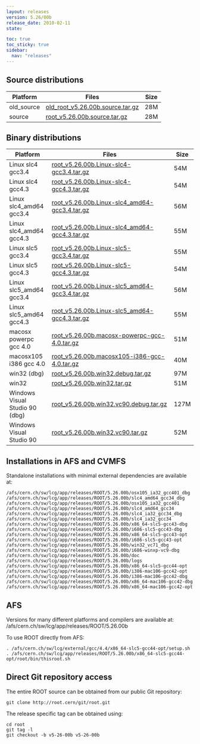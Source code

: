 ```yaml
---
layout: releases
version: 5.26/00b
release_date: 2010-02-11
state:

toc: true
toc_sticky: true
sidebar:
  nav: "releases"
---
```



## Source distributions

| Platform       | Files | Size |
|-----------|-------|-----|
| old_source | [old_root_v5.26.00b.source.tar.gz](https://root.cern/download/old_root_v5.26.00b.source.tar.gz) |  28M |
| source | [root_v5.26.00b.source.tar.gz](https://root.cern/download/root_v5.26.00b.source.tar.gz) |  28M |


## Binary distributions

| Platform       | Files | Size |
|-----------|-------|-----|
| Linux slc4 gcc3.4 | [root_v5.26.00b.Linux-slc4-gcc3.4.tar.gz](https://root.cern/download/root_v5.26.00b.Linux-slc4-gcc3.4.tar.gz) |  54M |
| Linux slc4 gcc4.3 | [root_v5.26.00b.Linux-slc4-gcc4.3.tar.gz](https://root.cern/download/root_v5.26.00b.Linux-slc4-gcc4.3.tar.gz) |  54M |
| Linux slc4_amd64 gcc3.4 | [root_v5.26.00b.Linux-slc4_amd64-gcc3.4.tar.gz](https://root.cern/download/root_v5.26.00b.Linux-slc4_amd64-gcc3.4.tar.gz) |  56M |
| Linux slc4_amd64 gcc4.3 | [root_v5.26.00b.Linux-slc4_amd64-gcc4.3.tar.gz](https://root.cern/download/root_v5.26.00b.Linux-slc4_amd64-gcc4.3.tar.gz) |  55M |
| Linux slc5 gcc3.4 | [root_v5.26.00b.Linux-slc5-gcc3.4.tar.gz](https://root.cern/download/root_v5.26.00b.Linux-slc5-gcc3.4.tar.gz) |  55M |
| Linux slc5 gcc4.3 | [root_v5.26.00b.Linux-slc5-gcc4.3.tar.gz](https://root.cern/download/root_v5.26.00b.Linux-slc5-gcc4.3.tar.gz) |  54M |
| Linux slc5_amd64 gcc3.4 | [root_v5.26.00b.Linux-slc5_amd64-gcc3.4.tar.gz](https://root.cern/download/root_v5.26.00b.Linux-slc5_amd64-gcc3.4.tar.gz) |  56M |
| Linux slc5_amd64 gcc4.3 | [root_v5.26.00b.Linux-slc5_amd64-gcc4.3.tar.gz](https://root.cern/download/root_v5.26.00b.Linux-slc5_amd64-gcc4.3.tar.gz) |  55M |
| macosx powerpc gcc 4.0 | [root_v5.26.00b.macosx-powerpc-gcc-4.0.tar.gz](https://root.cern/download/root_v5.26.00b.macosx-powerpc-gcc-4.0.tar.gz) |  51M |
| macosx105 i386 gcc 4.0 | [root_v5.26.00b.macosx105-i386-gcc-4.0.tar.gz](https://root.cern/download/root_v5.26.00b.macosx105-i386-gcc-4.0.tar.gz) |  40M |
| win32 (dbg) | [root_v5.26.00b.win32.debug.tar.gz](https://root.cern/download/root_v5.26.00b.win32.debug.tar.gz) |  97M |
| win32 | [root_v5.26.00b.win32.tar.gz](https://root.cern/download/root_v5.26.00b.win32.tar.gz) |  51M |
| Windows Visual Studio 90 (dbg) | [root_v5.26.00b.win32.vc90.debug.tar.gz](https://root.cern/download/root_v5.26.00b.win32.vc90.debug.tar.gz) | 127M |
| Windows Visual Studio 90 | [root_v5.26.00b.win32.vc90.tar.gz](https://root.cern/download/root_v5.26.00b.win32.vc90.tar.gz) |  52M |



## Installations in AFS and CVMFS
Standalone installations with minimal external dependencies are available at:
~~~
/afs/cern.ch/sw/lcg/app/releases/ROOT/5.26.00b/osx105_ia32_gcc401_dbg
/afs/cern.ch/sw/lcg/app/releases/ROOT/5.26.00b/slc4_amd64_gcc34_dbg
/afs/cern.ch/sw/lcg/app/releases/ROOT/5.26.00b/osx105_ia32_gcc401
/afs/cern.ch/sw/lcg/app/releases/ROOT/5.26.00b/slc4_amd64_gcc34
/afs/cern.ch/sw/lcg/app/releases/ROOT/5.26.00b/slc4_ia32_gcc34_dbg
/afs/cern.ch/sw/lcg/app/releases/ROOT/5.26.00b/slc4_ia32_gcc34
/afs/cern.ch/sw/lcg/app/releases/ROOT/5.26.00b/x86_64-slc5-gcc43-dbg
/afs/cern.ch/sw/lcg/app/releases/ROOT/5.26.00b/i686-slc5-gcc43-dbg
/afs/cern.ch/sw/lcg/app/releases/ROOT/5.26.00b/x86_64-slc5-gcc43-opt
/afs/cern.ch/sw/lcg/app/releases/ROOT/5.26.00b/i686-slc5-gcc43-opt
/afs/cern.ch/sw/lcg/app/releases/ROOT/5.26.00b/win32_vc71_dbg
/afs/cern.ch/sw/lcg/app/releases/ROOT/5.26.00b/i686-winxp-vc9-dbg
/afs/cern.ch/sw/lcg/app/releases/ROOT/5.26.00b/doc
/afs/cern.ch/sw/lcg/app/releases/ROOT/5.26.00b/logs
/afs/cern.ch/sw/lcg/app/releases/ROOT/5.26.00b/x86_64-slc5-gcc44-opt
/afs/cern.ch/sw/lcg/app/releases/ROOT/5.26.00b/i386-mac106-gcc42-opt
/afs/cern.ch/sw/lcg/app/releases/ROOT/5.26.00b/i386-mac106-gcc42-dbg
/afs/cern.ch/sw/lcg/app/releases/ROOT/5.26.00b/x86_64-mac106-gcc42-dbg
/afs/cern.ch/sw/lcg/app/releases/ROOT/5.26.00b/x86_64-mac106-gcc42-opt
~~~

## AFS
Versions for many different platforms and compilers are available at:
/afs/cern.ch/sw/lcg/app/releases/ROOT/5.26.00b

To use ROOT directly from AFS:
~~~
. /afs/cern.ch/sw/lcg/external/gcc/4.4/x86_64-slc5-gcc44-opt/setup.sh
. /afs/cern.ch/sw/lcg/app/releases/ROOT/5.26.00b/x86_64-slc5-gcc44-opt/root/bin/thisroot.sh
~~~

## Direct Git repository access
The entire ROOT source can be obtained from our public Git repository:

~~~
git clone http://root.cern/git/root.git
~~~
The release specific tag can be obtained using:
~~~
cd root
git tag -l
git checkout -b v5-26-00b v5-26-00b
~~~
